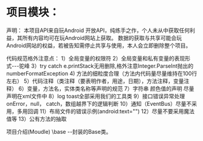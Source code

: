 # 项目模块：
声明：
本项目API来自玩Android 开放API，纯练手之作，个人未从中获取任何利益，其所有内容均可在玩Android网站上获取。 数据的获取与共享可能会玩Android网站的权益，若被告知需停止共享与使用，本人会立即删除整个项目。

代码规范格外注意点：
1）全局变量的权限符
2）全局变量和私有变量的表现形式---驼峰
3）try catch  e.printStack无用删除,格外注意Integer.ParseInt抛出的numberFormatException
4) 方法的细粒度合理（方法内代码量尽量维持在100行左右）
5）代码注释（类注释（要表明作者，用途，日期），方法注释，变量注释）
6）变量，方法名，实体类名称等声明的规范
7）字符串 颜色值的声明 尽量声明在xml文件中
8）log toast全部采用我们的工具类
9）接口错误异常处理 onError，null， catch，数组越界下的逻辑判断
10）通知（EventBus）尽量不采用，多用回调
11）布局文件的错误示例(android:text="")
12）尽量不要采用魔法值等
13）公有方法的抽取


项目介绍(Moudle)
\base      --封装的Base类。







